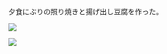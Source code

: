 夕食にぶりの照り焼きと揚げ出し豆腐を作った。

![](https://photos.apkas.net/medium/202312/20231227-200224.webp)

![](https://photos.apkas.net/medium/202312/20231227-201720.webp)
